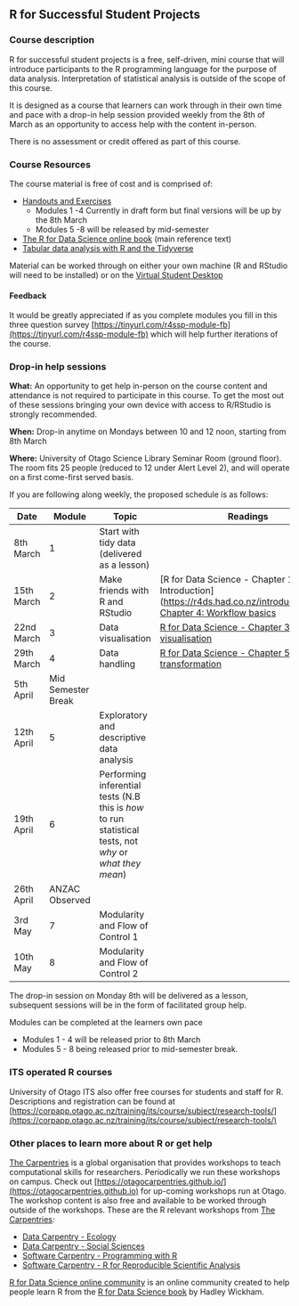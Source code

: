 ## R for Successful Student Projects


### Course description

R for successful student projects is a free, self-driven, mini course that will introduce participants to the R programming language for the purpose of data analysis. Interpretation of statistical analysis is outside of the scope of this course.

It is designed as a course that learners can work through in their own time and pace with a drop-in help session provided weekly from the 8th of March as an opportunity to access help with the content in-person.

There is no assessment or credit offered as part of this course.



### Course Resources

The course material is free of cost and is comprised of:
 - [Handouts and Exercises](https://drive.google.com/drive/folders/1ttf1s8-vkJNOlHdphfi2zFyMq6gGEvCy?usp=sharing)
   * Modules 1 -4 Currently in draft form but final versions will be up by the 8th March
   * Modules 5 -8 will be released by mid-semester
 - [The R for Data Science online book](https://r4ds.had.co.nz) (main reference text)
 - [Tabular data analysis with R and the Tidyverse](https://static-bcrf.biochem.wisc.edu/courses/Tabular-data-analysis-with-R-and-Tidyverse/book/)


Material can be worked through on either your own machine (R and RStudio will need to be installed) or on the [Virtual Student Desktop](https://blogs.otago.ac.nz/studentit/student-desktop/)

#### Feedback

It would be greatly appreciated if as you complete modules you fill in this three question survey [https://tinyurl.com/r4ssp-module-fb](https://tinyurl.com/r4ssp-module-fb) which will help further iterations of the course.

### Drop-in help sessions

**What:** An opportunity to get help in-person on the course content and attendance is not required to participate in this course. To get the most out of these sessions bringing your own device with access to R/RStudio is strongly recommended.

**When:** Drop-in anytime on Mondays between 10 and 12 noon, starting from 8th March

**Where:** University of Otago Science Library Seminar Room (ground floor). The room fits 25 people (reduced to 12 under Alert Level 2), and will operate on a first come-first served basis.


If you are following along weekly, the proposed schedule is as follows:

Date | Module | Topic | Readings
---|---|---|---
8th March | 1 | Start with tidy data (delivered as a lesson) | 
15th March | 2 | Make friends with R and RStudio | [R for Data Science - Chapter 1: Introduction] (https://r4ds.had.co.nz/introduction.html), [Chapter 4: Workflow basics](https://r4ds.had.co.nz/workflow-basics.html)
22nd March | 3 | Data visualisation | [R for Data Science - Chapter 3: Data visualisation](https://r4ds.had.co.nz/data-visualisation.html)
29th March | 4 | Data handling | [R for Data Science - Chapter 5: Data transformation ](https://r4ds.had.co.nz/transform.html)
5th April | Mid Semester Break |
12th April | 5 | Exploratory and descriptive data analysis |
19th April | 6 | Performing inferential tests (N.B this is _how_ to run statistical tests, not _why_ or _what they mean_) |
26th April | ANZAC Observed | |
3rd May | 7 | Modularity and Flow of Control 1 |
10th May | 8 | Modularity and Flow of Control 2 |


The drop-in session on Monday 8th will be delivered as a lesson, subsequent sessions will be in the form of facilitated group help.

Modules can be completed at the learners own pace 
- Modules 1 - 4 will be released prior to 8th March
- Modules 5 - 8 being released prior to mid-semester break.


### ITS operated R courses

University of Otago ITS also offer free courses for students and staff for R. Descriptions and registration can be found at [https://corpapp.otago.ac.nz/training/its/course/subject/research-tools/](https://corpapp.otago.ac.nz/training/its/course/subject/research-tools/)

### Other places to learn more about R or get help


[The Carpentries](https://carpentries.org) is a global organisation that provides workshops to teach computational skills for researchers. Periodically we run these workshops on campus. Check out [https://otagocarpentries.github.io/](https://otagocarpentries.github.io) for up-coming workshops run at Otago. The workshop content is also free and available to be worked through outside of the workshops. These are the R relevant workshops from [The Carpentries](https://carpentries.org):
  * [Data Carpentry - Ecology](https://datacarpentry.org/R-ecology-lesson/)
  * [Data Carpentry - Social Sciences](https://datacarpentry.org/r-socialsci/) 
  * [Software Carpentry - Programming with R](http://swcarpentry.github.io/r-novice-inflammation)
  * [Software Carpentry - R for Reproducible Scientific Analysis](http://swcarpentry.github.io/r-novice-gapminder) 


[R for Data Science online community](https://www.rfordatasci.com) is an online community created to help people learn R from the [R for Data Science book](https://r4ds.had.co.nz) by Hadley Wickham.


